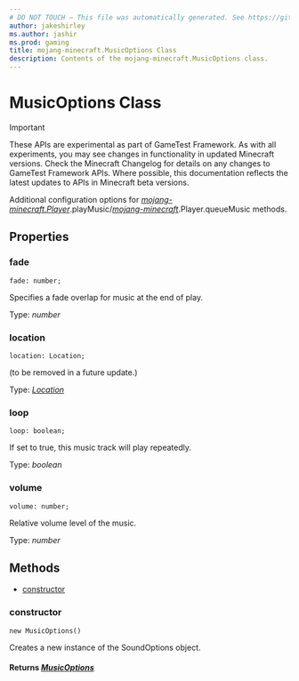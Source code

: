 ```yaml
---
# DO NOT TOUCH — This file was automatically generated. See https://github.com/Mojang/MinecraftScriptingApiDocsGenerator to modify descriptions, examples, etc.
author: jakeshirley
ms.author: jashir
ms.prod: gaming
title: mojang-minecraft.MusicOptions Class
description: Contents of the mojang-minecraft.MusicOptions class.
---
```

# MusicOptions Class
>[!IMPORTANT]
>These APIs are experimental as part of GameTest Framework. As with all experiments, you may see changes in functionality in updated Minecraft versions. Check the Minecraft Changelog for details on any changes to GameTest Framework APIs. Where possible, this documentation reflects the latest updates to APIs in Minecraft beta versions.

Additional configuration options for [*mojang-minecraft.Player*](../mojang-minecraft/Player.md).playMusic/[*mojang-minecraft*](../mojang-minecraft/mojang-minecraft.md).Player.queueMusic methods.

## Properties
### **fade**
`fade: number;`

Specifies a fade overlap for music at the end of play.

Type: *number*


### **location**
`location: Location;`

(to be removed in a future update.)

Type: [*Location*](Location.md)


### **loop**
`loop: boolean;`

If set to true, this music track will play repeatedly.

Type: *boolean*


### **volume**
`volume: number;`

Relative volume level of the music.

Type: *number*



## Methods
- [constructor](#constructor)
  
### **constructor**
`
new MusicOptions()
`

Creates a new instance of the SoundOptions object.

#### **Returns** [*MusicOptions*](MusicOptions.md)


